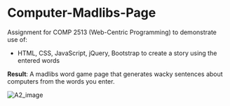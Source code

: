 # Computer-Madlibs-Page

Assignment for COMP 2513 (Web-Centric Programming) to demonstrate use of:
  - HTML, CSS, JavaScript, jQuery, Bootstrap to create a story using the entered words

**Result**: A madlibs word game page that generates wacky sentences about computers from the words you enter.

![A2_image](https://user-images.githubusercontent.com/56089739/74212170-5637dc80-4c69-11ea-9af8-fb3ea2092235.jpg)
